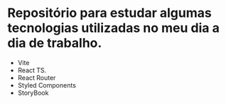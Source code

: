 # Repositório para estudar algumas tecnologias utilizadas no meu dia a dia de trabalho.

- Vite
- React TS.
- React Router
- Styled Components
- StoryBook
